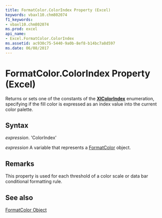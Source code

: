 ```yaml
---
title: FormatColor.ColorIndex Property (Excel)
keywords: vbaxl10.chm802074
f1_keywords:
- vbaxl10.chm802074
ms.prod: excel
api_name:
- Excel.FormatColor.ColorIndex
ms.assetid: ac930c75-5440-9a0b-8ef8-b14bc7a8d597
ms.date: 06/08/2017
---
```



# FormatColor.ColorIndex Property (Excel)

Returns or sets one of the constants of the  **[XlColorIndex](Excel.XlColorIndex.md)** enumeration, specifying if the fill color is expressed as an index value into the current color palette.


## Syntax

 _expression_. 'ColorIndex'

 _expression_ A variable that represents a [FormatColor](./Excel.FormatColor.md) object.


## Remarks

This property is used for each threshold of a color scale or data bar conditional formatting rule.


## See also


[FormatColor Object](Excel.FormatColor.md)

